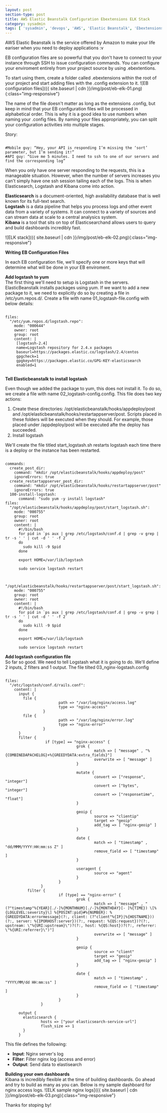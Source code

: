 ```yaml
---
layout: post
section-type: post
title: AWS Elastic Beanstalk Configuration Ebextensions ELK Stack
category: sysadmin
tags: [ 'sysadmin', 'devops', 'AWS', 'Elastic Beanstalk', 'Ebextensions', 'ELK stack', 'Elasticsearch','Logstack','Kibana' ]
--- 
```

AWS Elastic Beanstalk is the service offered by Amazon to make your life eariser when you need to deploy applications :v

EB configuration files are so powerful that you don't have to connect to your instance through SSH to issue configuration commands. You can configure your enviroment entirely from your project source by using .ebextentions.

To start using them, create a folder called .ebextensions within the root of your project and start adding files with the .config extension to it.
![EB configuration files]({{ site.baseurl | cdn }}/img/post/eb-elk-01.png){:class="img-responsive"}
<br/>

The name of the file doesn't matter as long as the extensions .config, but keep in mind that your EB configuration files will be processed in alphabetical order. This is why it is a good idea to use numbers when naming your .config files. By naming your files appropriately, you can split your configuration activities into multiple stages.

Story:
<pre><code data-trim class="yaml">
#Mobile guy: “Hey, your API is responding I’m missing the ‘sort’ parameter, but I’m sending it!”
#API guy: “Give me 5 minutes. I need to ssh to one of our servers and find the corresponding log”
</code></pre>

When you only have one server responding to the requests, this is a manageable situation. However, when the number of servers increases you can't simply have one ssh session tailing each of the logs. This is when Elasticsearch, Logstash and Kibana come into action.

<strong>Elasticsearch</strong> is a document-oriented, high availability database that is well known for its full-text search. <br/>
<strong>Logstash</strong> is a data pipeline that helps you process logs and other event data from a variety of systems. It can connect to a variety of sources and can stream data at scale to a central analysics system. <br/>
<strong>Kibana</strong> is a tool that sits on top of Elasticsearchand allows users to query and build dashboards incredibly fast.

![ELK stack]({{ site.baseurl | cdn }}/img/post/eb-elk-02.png){:class="img-responsive"}

<strong>Writing EB Configuration Files</strong><br/>

In each EB configuration file, we'll specify one or more keys that will determine what will be done in your EB enviroment.

<strong>Add logstash to yum</strong><br/>
The first thing we'll need to setup is Logstash in the servers. ElasticBeanstalk installs packages using yum. If we want to add a new package to it, we need to explicitly do so by creating a file in /etc/yum.repos.d/.
Create a file with name 01_logstash-file.config with below details:
<pre><code data-trim class="yaml">
files:
  "/etc/yum.repos.d/logstash.repo":
    mode: "000644"
    owner: root
    group: root
    content: |
     [logstash-2.4]
     name=Logstash repository for 2.4.x packages
     baseurl=https://packages.elastic.co/logstash/2.4/centos
     gpgcheck=1
     gpgkey=https://packages.elastic.co/GPG-KEY-elasticsearch
     enabled=1

</code></pre>
<strong>Tell Elasticbeanstalk to install logstash</strong><br/>

Even though we added the package to yum, this does not install it. To do so, we create a file with name 02_logstash-config.config. This file does two key actions:
1. Create these directories: /opt/elasticbeanstalk/hooks/appdeploy/post and /opt/elasticbeanstalk/hooks/restartappserver/post. Scripts placed in these folders will be executed when they should. For example, those placed under /appdeploy/post will be executed afte the deploy has succeeded.
2. Install logstash

We'll create the file titled start_logstash.sh restarts logstash each time there is a deploy or the instance has been restarted.

<pre><code data-trim class="yaml">
commands:
  create_post_dir:
    command: "mkdir /opt/elasticbeanstalk/hooks/appdeploy/post"
    ignoreErrors: true
  create_restartappserver_post_dir:
    command: "mkdir /opt/elasticbeanstalk/hooks/restartappserver/post"
    ignoreErrors: true
  100-install-logstash:
      command: "sudo yum -y install logstash"
files:
  "/opt/elasticbeanstalk/hooks/appdeploy/post/start_logstash.sh":
    mode: "000755"
    group: root
    owner: root
    content: |
      #!/bin/bash
      for pid in `ps aux | grep /etc/logstash/conf.d | grep -v grep | tr -s ' ' | cut -d ' ' -f 2`
      do
        sudo kill -9 $pid
      done

      export HOME=/var/lib/logstash

      sudo service logstash restart


  "/opt/elasticbeanstalk/hooks/restartappserver/post/start_logstash.sh":
    mode: "000755"
    group: root
    owner: root
    content: |
      #!/bin/bash
      for pid in `ps aux | grep /etc/logstash/conf.d | grep -v grep | tr -s ' ' | cut -d ' ' -f 2`
      do
        sudo kill -9 $pid
      done

      export HOME=/var/lib/logstash

      sudo service logstash restart
</code></pre>

<strong>Add logstash configuration file</strong><br/>
So far so good. We need to tell Logstash what it is going to do. We'll define 2 inputs, 2 filters and 1 output. The file tilted 03_nginx-logstash.config

<pre><code data-trim class="yaml">
files:
  "/etc/logstash/conf.d/rails.conf":
    content: |
      input {
        file {
                        path => "/var/log/nginx/access.log"
                        type => "nginx-access"
                 }
        file {
                        path => "/var/log/nginx/error.log"
                        type => "nginx-error"
                 }
      }
	  filter {
                  if [type] == "nginx-access" {
                                grok {
                                        match => [ "message" , "%{COMBINEDAPACHELOG}+%{GREEDYDATA:extra_fields}"]
                                        overwrite => [ "message" ]
                                }

                                mutate {
                                        convert => ["response", "integer"]
                                        convert => ["bytes", "integer"]
                                        convert => ["responsetime", "float"]
                                }

                                geoip {
                                        source => "clientip"
                                        target => "geoip"
                                        add_tag => [ "nginx-geoip" ]
                                }

                                date {
                                        match => [ "timestamp" , "dd/MMM/YYYY:HH:mm:ss Z" ]
                                        remove_field => [ "timestamp" ]
                                }

                                useragent {
                                        source => "agent"
                                }
                        }
                }
          filter {
                        if [type] == "nginx-error" {
                                grok {
                                        match => [ "message" , "(?"timestamp"%{YEAR}[./-]%{MONTHNUM}[./-]%{MONTHDAY}[- ]%{TIME}) \[%{LOGLEVEL:severity}\] %{POSINT:pid}#%{NUMBER}: %{GREEDYDATA:errormessage}(?:, client: (?"client"%{IP}|%{HOSTNAME}))(?:, server: %{IPORHOST:server})(?:, request: %{QS:request})?(?:, upstream: \"%{URI:upstream}\")?(?:, host: %{QS:host})?(?:, referrer: \"%{URI:referrer}\")"]
                                        overwrite => [ "message" ]
                                }

                                geoip {
                                        source => "client"
                                        target => "geoip"
                                        add_tag => [ "nginx-geoip" ]
                                }

                                date {
                                        match => [ "timestamp" , "YYYY/MM/dd HH:mm:ss" ]
                                        remove_field => [ "timestamp" ]
                                }
                        }
                }

      output {
        elasticsearch {
                hosts => ["your elasticsearch-service-url"]
                flush_size => 1
        }
      }
</code></pre>

This file defines the following:
- <strong>Input</strong>: Nginx server's log
- <strong>Filter</strong>: Filter nginx log (access and error)
- <strong>Output</strong>: Send data to elastisearch

<strong>Building your own dashboards</strong><br/>
Kibana is incredibly flexible at the time of building dashboards. Go ahead and try to build as many as you can. Below is my sample dashboard for nginx access logs.
![ELK sample nginx logs]({{ site.baseurl | cdn }}/img/post/eb-elk-03.png){:class="img-responsive"}

Thanks for stoping by!